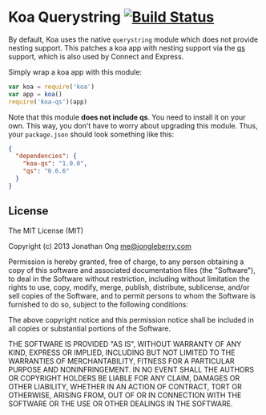 # Koa Querystring [![Build Status](https://travis-ci.org/koajs/qs.png)](https://travis-ci.org/koajs/qs)

By default, Koa uses the native `querystring` module which does not provide nesting support. This patches a koa app with nesting support via the [qs](https://github.com/visionmedia/node-querystring) support, which is also used by Connect and Express.

Simply wrap a koa app with this module:

```js
var koa = require('koa')
var app = koa()
require('koa-qs')(app)
```

Note that this module __does not include qs__. You need to install it on your own. This way, you don't have to worry about upgrading this module. Thus, your `package.json` should look something like this:

```json
{
  "dependencies": {
    "koa-qs": "1.0.0",
    "qs": "0.6.6"
  }
}
```

## License

The MIT License (MIT)

Copyright (c) 2013 Jonathan Ong me@jongleberry.com

Permission is hereby granted, free of charge, to any person obtaining a copy
of this software and associated documentation files (the "Software"), to deal
in the Software without restriction, including without limitation the rights
to use, copy, modify, merge, publish, distribute, sublicense, and/or sell
copies of the Software, and to permit persons to whom the Software is
furnished to do so, subject to the following conditions:

The above copyright notice and this permission notice shall be included in
all copies or substantial portions of the Software.

THE SOFTWARE IS PROVIDED "AS IS", WITHOUT WARRANTY OF ANY KIND, EXPRESS OR
IMPLIED, INCLUDING BUT NOT LIMITED TO THE WARRANTIES OF MERCHANTABILITY,
FITNESS FOR A PARTICULAR PURPOSE AND NONINFRINGEMENT. IN NO EVENT SHALL THE
AUTHORS OR COPYRIGHT HOLDERS BE LIABLE FOR ANY CLAIM, DAMAGES OR OTHER
LIABILITY, WHETHER IN AN ACTION OF CONTRACT, TORT OR OTHERWISE, ARISING FROM,
OUT OF OR IN CONNECTION WITH THE SOFTWARE OR THE USE OR OTHER DEALINGS IN
THE SOFTWARE.
